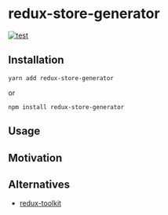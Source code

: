 # redux-store-generator

[![test](https://github.com/dht/redux-store-generator/actions/workflows/test.yml/badge.svg)](https://github.com/dht/redux-store-generator/actions/workflows/test.yml)

## Installation

```
yarn add redux-store-generator
```

or

```
npm install redux-store-generator
```

## Usage

## Motivation

## Alternatives

-   [redux-toolkit](https://github.com/reduxjs/redux-toolkit)
